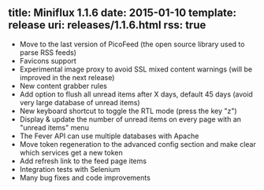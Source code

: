 title: Miniflux 1.1.6
date: 2015-01-10
template: release
uri: releases/1.1.6.html
rss: true
---

- Move to the last version of PicoFeed (the open source library used to parse RSS feeds)
- Favicons support
- Experimental image proxy to avoid SSL mixed content warnings (will be improved in the next release)
- New content grabber rules
- Add option to flush all unread items after X days, default 45 days (avoid very large database of unread items)
- New keyboard shortcut to toggle the RTL mode (press the key "z")
- Display & update the number of unread items on every page with an "unread items" menu
- The Fever API can use multiple databases with Apache
- Move token regeneration to the advanced config section and make clear which services get a new token
- Add refresh link to the feed page items
- Integration tests with Selenium
- Many bug fixes and code improvements
